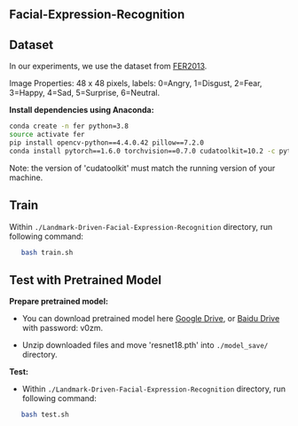 ## Facial-Expression-Recognition
## Dataset
In our experiments, we use the dataset from [FER2013](https://www.kaggle.com/c/challenges-in-representation-learning-facial-expression-recognition-challenge/data).

Image Properties: 48 x 48 pixels, labels: 0=Angry, 1=Disgust, 2=Fear, 3=Happy, 4=Sad, 5=Surprise, 6=Neutral.

**Install dependencies using Anaconda:**
 ```bash
conda create -n fer python=3.8
source activate fer
pip install opencv-python==4.4.0.42 pillow==7.2.0
conda install pytorch==1.6.0 torchvision==0.7.0 cudatoolkit=10.2 -c pytorch
```

Note: the version of 'cudatoolkit' must match the running version of your machine.

## Train
Within ```./Landmark-Driven-Facial-Expression-Recognition``` directory, run following command:
 ```bash
    bash train.sh
```

## Test with Pretrained Model
**Prepare pretrained model:**
- You can download pretrained model here [Google Drive](https://drive.google.com/file/d/1bCIHS6GdTxMnfCjdopzrm5DXsk9bjeQg/view?usp=sharing), or [Baidu Drive](https://pan.baidu.com/s/14pDf39hEliSWmIjKDFYkzA) with password: v0zm.

- Unzip downloaded files and move 'resnet18.pth' into ```./model_save/``` directory.

**Test:**
- Within ```./Landmark-Driven-Facial-Expression-Recognition``` directory, run following command:
 ```bash
    bash test.sh
```
